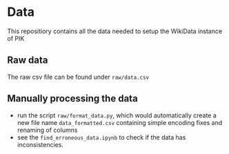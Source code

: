 # Data

This repositiory contains all the data needed to setup the WikiData instance of PIK


## Raw data
The raw csv file can be found under `raw/data.csv`

## Manually processing the data
- run the script `raw/format_data.py`, which would automatically create a new file name `data_formatted.csv` containing simple encoding fixes and renaming of columns
- see the `find_erroneous_data.ipynb` to check if the data has inconsistencies.

